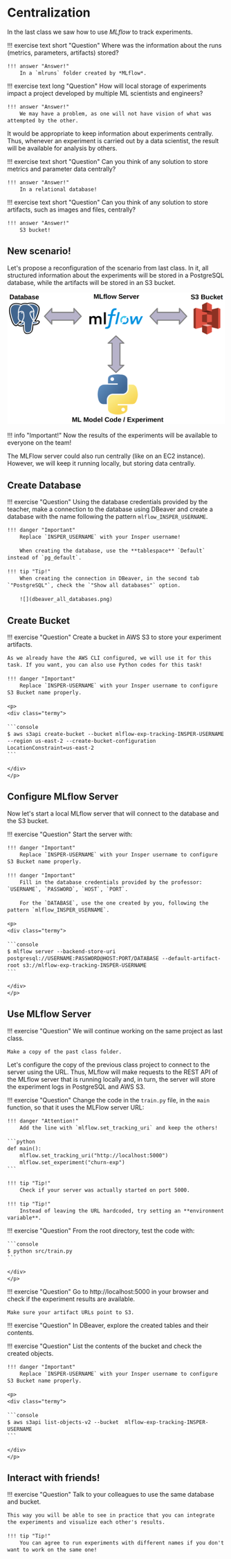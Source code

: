 # Centralization

In the last class we saw how to use *MLflow* to track experiments.

!!! exercise text short "Question"
    Where was the information about the runs (metrics, parameters, artifacts) stored?

    !!! answer "Answer!"
        In a `mlruns` folder created by *MLflow*.

!!! exercise text long "Question"
    How will local storage of experiments impact a project developed by multiple ML scientists and engineers?

    !!! answer "Answer!"
        We may have a problem, as one will not have vision of what was attempted by the other.

It would be appropriate to keep information about experiments centrally. Thus, whenever an experiment is carried out by a data scientist, the result will be available for analysis by others.

!!! exercise text short "Question"
    Can you think of any solution to store metrics and parameter data centrally?

    !!! answer "Answer!"
        In a relational database!

!!! exercise text short "Question"
    Can you think of any solution to store artifacts, such as images and files, centrally?

    !!! answer "Answer!"
        S3 bucket!

## New scenario!

Let's propose a reconfiguration of the scenario from last class. In it, all structured information about the experiments will be stored in a PostgreSQL database, while the artifacts will be stored in an S3 bucket.

![](mlflow_integration.png)


!!! info "Important!"
    Now the results of the experiments will be available to everyone on the team!

The MLFlow server could also run centrally (like on an EC2 instance). However, we will keep it running locally, but storing data centrally.

## Create Database

!!! exercise "Question"
    Using the database credentials provided by the teacher, make a connection to the database using DBeaver and create a database with the name following the pattern `mlflow_INSPER_USERNAME`.

    !!! danger "Important"
        Replace `INSPER_USERNAME` with your Insper username!

        When creating the database, use the **tablespace** `Default` instead of `pg_default`.

    !!! tip "Tip!"
        When creating the connection in DBeaver, in the second tab `"PostgreSQL"`, check the `"Show all databases"` option.

        ![](dbeaver_all_databases.png)

## Create Bucket

!!! exercise "Question"
    Create a bucket in AWS S3 to store your experiment artifacts.

    As we already have the AWS CLI configured, we will use it for this task. If you want, you can also use Python codes for this task!

    !!! danger "Important"
        Replace `INSPER-USERNAME` with your Insper username to configure S3 Bucket name properly.

    <p>
    <div class="termy">

    ```console
    $ aws s3api create-bucket --bucket mlflow-exp-tracking-INSPER-USERNAME --region us-east-2 --create-bucket-configuration LocationConstraint=us-east-2
    ```

    </div>
    </p>


## Configure MLflow Server

Now let's start a local MLflow server that will connect to the database and the S3 bucket.

!!! exercise "Question"
    Start the server with:

    !!! danger "Important"
        Replace `INSPER-USERNAME` with your Insper username to configure S3 Bucket name properly.

    !!! danger "Important"
        Fill in the database credentials provided by the professor: `USERNAME`, `PASSWORD`, `HOST`, `PORT`.
        
        For the `DATABASE`, use the one created by you, following the pattern `mlflow_INSPER_USERNAME`.

    <p>
    <div class="termy">

    ```console
    $ mlflow server --backend-store-uri postgresql://USERNAME:PASSWORD@HOST:PORT/DATABASE --default-artifact-root s3://mlflow-exp-tracking-INSPER-USERNAME
    ```

    </div>
    </p>

## Use MLflow Server

!!! exercise "Question"
    We will continue working on the same project as last class.

    Make a copy of the past class folder.

Let's configure the copy of the previous class project to connect to the server using the URL. Thus, MLflow will make requests to the REST API of the MLflow server that is running locally and, in turn, the server will store the experiment logs in PostgreSQL and AWS S3.

!!! exercise "Question"
    Change the code in the `train.py` file, in the `main` function, so that it uses the MLFlow server URL:

    !!! danger "Attention!"
        Add the line with `mlflow.set_tracking_uri` and keep the others!

    ```python
    def main():
        mlflow.set_tracking_uri("http://localhost:5000")
        mlflow.set_experiment("churn-exp")
    ```

    !!! tip "Tip!"
        Check if your server was actually started on port 5000.

    !!! tip "Tip!"
        Instead of leaving the URL hardcoded, try setting an **environment variable**.

!!! exercise "Question"
    From the root directory, test the code with:
    <p>
    <div class="termy">

    ```console
    $ python src/train.py
    ```

    </div>
    </p>

!!! exercise "Question"
    Go to http://localhost:5000 in your browser and check if the experiment results are available.

    Make sure your artifact URLs point to S3.

!!! exercise "Question"
    In DBeaver, explore the created tables and their contents.

!!! exercise "Question"
    List the contents of the bucket and check the created objects.

    !!! danger "Important"
        Replace `INSPER-USERNAME` with your Insper username to configure S3 Bucket name properly.

    <p>
    <div class="termy">

    ```console
    $ aws s3api list-objects-v2 --bucket  mlflow-exp-tracking-INSPER-USERNAME
    ```

    </div>
    </p>

    
## Interact with friends!

!!! exercise "Question"
    Talk to your colleagues to use the same database and bucket.
    
    This way you will be able to see in practice that you can integrate the experiments and visualize each other's results.

    !!! tip "Tip!"
        You can agree to run experiments with different names if you don't want to work on the same one!